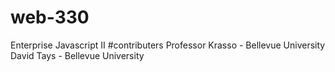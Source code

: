 # web-330
Enterprise Javascript II
#contributers Professor Krasso - Bellevue University David Tays - Bellevue University
